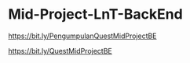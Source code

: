 # Mid-Project-LnT-BackEnd

https://bit.ly/PengumpulanQuestMidProjectBE

https://bit.ly/QuestMidProjectBE